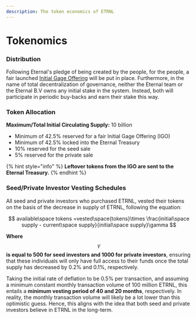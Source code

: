 ```yaml
---
description: The token economics of ETRNL
---
```


# Tokenomics

### Distribution&#x20;

Following Eternal's pledge of being created by the people, for the people, a fair launched [Initial Gage Offering](../../products-services/gages/loyalty-gage/initial-gage-offering.md) will be put in place. Furthermore, in the name of total decentralization of governance, neither the Eternal team or the Eternal B.V owns any initial stake in the system. Instead, both will participate in periodic buy-backs and earn their stake this way.

### Token Allocation

**Maximum/Total Initial Circulating Supply:** 10 billion

* Minimum of 42.5% reserved for a fair Initial Gage Offering (IGO)
* Minimum of 42.5% locked into the Eternal Treasury
* 10% reserved for the seed sale
* 5% reserved for the private sale

{% hint style="info" %}
**Leftover tokens from the IGO are sent to the Eternal Treasury.**
{% endhint %}

### Seed/Private Investor Vesting Schedules

All seed and private investors who purchased ETRNL, vested their tokens on the basis of the decrease in supply of ETRNL, following the equation:

$$
available\space tokens =vested\space{tokens}\times \frac{initial\space supply - current\space  supply}{initial\space supply}\gamma
$$

**Where** $$\gamma$$ **is equal to 500 for seed investors and 1000 for private investors**, ensuring that these individuals will only have full access to their funds once the total supply has decreased by 0.2% and 0.1%, respectively.

Taking the initial rate of deflation to be 0.5% per transaction, and assuming a minimum constant monthly transaction volume of 100 million ETRNL, this entails a **minimum vesting period of 40 and 20 months**, respectively. In reality, the monthly transaction volume will likely be a lot lower than this optimistic guess. Hence, this aligns with the idea that both seed and private investors believe in ETRNL in the long-term.

